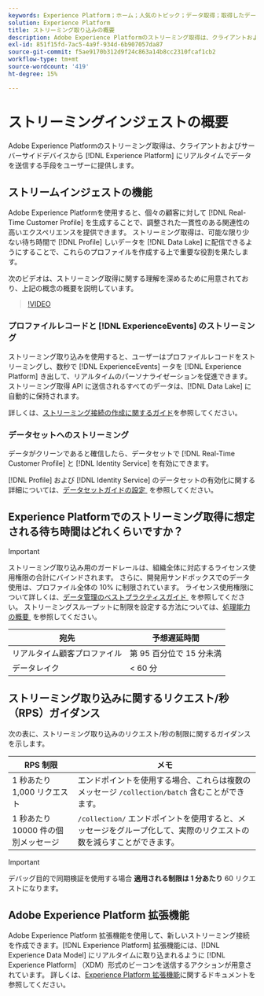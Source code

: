 ```yaml
---
keywords: Experience Platform；ホーム；人気のトピック；データ取得；取得したデータ；ストリーミング；概要；ストリーミング取得；待ち時間；ストリーミング待ち時間；
solution: Experience Platform
title: ストリーミング取り込みの概要
description: Adobe Experience Platformのストリーミング取得は、クライアントおよびサーバーサイドデバイスからリアルタイムでExperience Platformにデータを送信する手段を提供します。
exl-id: 851f15fd-7ac5-4a9f-934d-6b907057da87
source-git-commit: f5ae9170b312d9f24c863a14b8cc2310fcaf1cb2
workflow-type: tm+mt
source-wordcount: '419'
ht-degree: 15%

---
```


# ストリーミングインジェストの概要

Adobe Experience Platformのストリーミング取得は、クライアントおよびサーバーサイドデバイスから [!DNL Experience Platform] にリアルタイムでデータを送信する手段をユーザーに提供します。

## ストリームインジェストの機能

Adobe Experience Platformを使用すると、個々の顧客に対して [!DNL Real-Time Customer Profile] を生成することで、調整された一貫性のある関連性の高いエクスペリエンスを提供できます。 ストリーミング取得は、可能な限り少ない待ち時間で [!DNL Profile] しいデータを [!DNL Data Lake] に配信できるようにすることで、これらのプロファイルを作成する上で重要な役割を果たします。

次のビデオは、ストリーミング取得に関する理解を深めるために用意されており、上記の概念の概要を説明しています。

>[!VIDEO](https://video.tv.adobe.com/v/31657?quality=12&learn=on&captions=jpn)

### プロファイルレコードと [!DNL ExperienceEvents] のストリーミング

ストリーミング取り込みを使用すると、ユーザーはプロファイルレコードをストリーミングし、数秒で [!DNL ExperienceEvents] ータを [!DNL Experience Platform] き出して、リアルタイムのパーソナライゼーションを促進できます。 ストリーミング取得 API に送信されるすべてのデータは、[!DNL Data Lake] に自動的に保持されます。

詳しくは、[ストリーミング接続の作成に関するガイド](../tutorials/create-streaming-connection.md)を参照してください。

### データセットへのストリーミング

データがクリーンであると確信したら、データセットで [!DNL Real-Time Customer Profile] と [!DNL Identity Service] を有効にできます。

[!DNL Profile] および [!DNL Identity Service] のデータセットの有効化に関する詳細については、[&#x200B; データセットガイドの設定 &#x200B;](../../profile/tutorials/dataset-configuration.md) を参照してください。

## Experience Platformでのストリーミング取得に想定される待ち時間はどれくらいですか？

>[!IMPORTANT]
>
>ストリーミング取り込み用のガードレールは、組織全体に対応するライセンス使用権限の合計にバインドされます。 さらに、開発用サンドボックスでのデータ使用は、プロファイル全体の 10% に制限されています。 ライセンス使用権限について詳しくは、[&#x200B; データ管理のベストプラクティスガイド &#x200B;](../../landing/license-usage-and-guardrails/data-management-best-practices.md) を参照してください。 ストリーミングスループットに制限を設定する方法については、[&#x200B; 処理能力の概要 &#x200B;](../../landing/license-usage-and-guardrails/capacity.md) を参照してください。

| 宛先 | 予想遅延時間 |
| --------- | ---------------- |
| リアルタイム顧客プロファイル | 第 95 百分位で 15 分未満 |
| データレイク | &lt; 60 分 |

## ストリーミング取り込みに関するリクエスト/秒（RPS）ガイダンス

次の表に、ストリーミング取り込みのリクエスト/秒の制限に関するガイダンスを示します。

| RPS 制限 | メモ |
| --- | --- |
| 1 秒あたり 1,000 リクエスト | エンドポイントを使用する場合、これらは複数のメッセージ `/collection/batch` 含むことができます。 |
| 1 秒あたり 10000 件の個別メッセージ | `/collection/` エンドポイントを使用すると、メッセージをグループ化して、実際のリクエストの数を減らすことができます。 |

>[!IMPORTANT]
>
>デバッグ目的で同期検証を使用する場合 **適用される制限は 1 分あたり** 60 リクエストになります。

## Adobe Experience Platform 拡張機能

Adobe Experience Platform 拡張機能を使用して、新しいストリーミング接続を作成できます。[!DNL Experience Platform] 拡張機能には、[!DNL Experience Data Model] にリアルタイムに取り込まれるように [!DNL Experience Platform] （XDM）形式のビーコンを送信するアクションが用意されています。 詳しくは、[Experience Platform 拡張機能](../../tags/extensions/client/web-sdk/overview.md)に関するドキュメントを参照してください。

